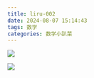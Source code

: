 ```yaml
---
title: liru-002
date: 2024-08-07 15:14:43
tags: 数学
categories: 数学小趴菜
---
```


![](../images/liru-002.jpg)

![](../images/liru-003.jpg)
